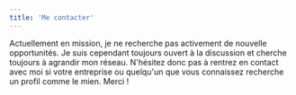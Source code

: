 ```yaml
---
title: 'Me contacter'
---
```


Actuellement en mission, je ne recherche pas activement de nouvelle opportunités. Je suis cependant toujours ouvert à la discussion et cherche toujours à agrandir mon réseau. N'hésitez donc pas à rentrez en contact avec moi si votre entreprise ou quelqu'un que vous connaissez recherche un profil comme le mien. Merci !

